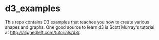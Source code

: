# d3_examples
This repo contains D3 examples that teaches you how to create various shapes and graphs.
One good source to learn d3 is Scott Murray's tutorial at http://alignedleft.com/tutorials/d3/.
